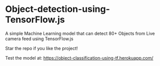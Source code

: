 # Object-detection-using-TensorFlow.js

A simple Machine Learning model that can detect 80+ Objects from Live camera feed using TensorFlow.js

Star the repo if you like the project! 

Test the model at: https://object-classification-using-tf.herokuapp.com/
